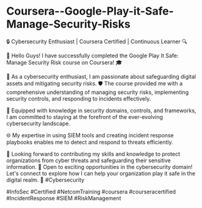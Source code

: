 # Coursera--Google-Play-it-Safe-Manage-Security-Risks

🔒 Cybersecurity Enthusiast | Coursera Certified | Continuous Learner 🔍

🚀 Hello Guys! I have successfully completed the Google Play It Safe: Manage Security Risk course on Coursera! 🎓

🔐 As a cybersecurity enthusiast, I am passionate about safeguarding digital assets and mitigating security risks. 🛡️ The course provided me with a comprehensive understanding of managing security risks, implementing security controls, and responding to incidents effectively.

🔎 Equipped with knowledge in security domains, controls, and frameworks, I am committed to staying at the forefront of the ever-evolving cybersecurity landscape. 

🌐 My expertise in using SIEM tools and creating incident response playbooks enables me to detect and respond to threats efficiently.

💼 Looking forward to contributing my skills and knowledge to protect organizations from cyber threats and safeguarding their sensitive information. 💼 Open to exciting opportunities in the cybersecurity domain! Let's connect to explore how I can help your organization play it safe in the digital realm. 🤝 #Cybersecurity 

#InfoSec #Certified #NetcomTraining #coursera #courseracertified #IncidentResponse #SIEM #RiskManagement
